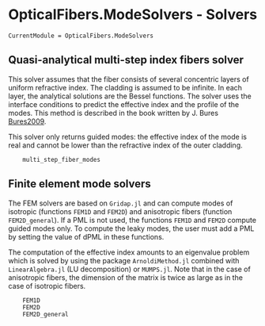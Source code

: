 # OpticalFibers.ModeSolvers - Solvers

```@meta
CurrentModule = OpticalFibers.ModeSolvers
```

## Quasi-analytical multi-step index fibers solver
This solver assumes that the fiber consists of several concentric layers of uniform refractive index. The cladding is assumed to be infinite. In each layer, the analytical solutions are the Bessel functions. The solver uses the interface conditions to predict the effective index and the profile of the modes. This method is described in the book written by J. Bures [Bures2009](@cite).  

This solver only returns guided modes: the effective index of the mode is real and cannot be lower than the refractive index of the outer cladding. 
```@docs
    multi_step_fiber_modes
```

## Finite element mode solvers
The FEM solvers are based on `Gridap.jl` and can compute modes of isotropic (functions `FEM1D` and `FEM2D`) and anisotropic fibers (function `FEM2D_general`).
If a PML is not used, the functions `FEM1D` and `FEM2D` compute guided modes only. To compute the leaky modes, the user must add a PML by setting the value of dPML in these functions. 

The computation of the effective index amounts to an eigenvalue problem which is solved by using the package `ArnoldiMethod.jl` combined with `LinearAlgebra.jl` (LU decomposition) or `MUMPS.jl`.
Note that in the case of anisotropic fibers, the dimension of the matrix is twice as large as in the case of isotropic fibers.

```@docs
    FEM1D
    FEM2D
    FEM2D_general
```
